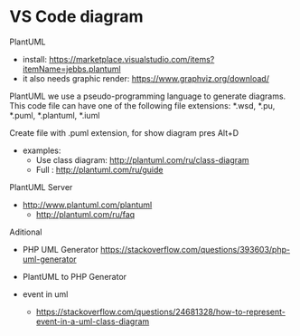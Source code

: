 # VS Code diagram
PlantUML 
* install: https://marketplace.visualstudio.com/items?itemName=jebbs.plantuml
* it also needs graphic render: https://www.graphviz.org/download/

PlantUML we use a pseudo-programming language to generate diagrams. This code file can have one of the following file extensions:
*.wsd, *.pu, *.puml, *.plantuml, *.iuml

Create file with .puml extension, for show diagram pres Alt+D
* examples:
  * Use class diagram: http://plantuml.com/ru/class-diagram
  * Full : http://plantuml.com/ru/guide

PlantUML Server
* http://www.plantuml.com/plantuml
  * http://plantuml.com/ru/faq

Aditional
* PHP UML Generator https://stackoverflow.com/questions/393603/php-uml-generator
* PlantUML to PHP Generator

* event in uml
  * https://stackoverflow.com/questions/24681328/how-to-represent-event-in-a-uml-class-diagram